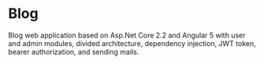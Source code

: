 # **Blog**

Blog web application based on Asp.Net Core 2.2 and Angular 5 with user and admin modules, divided architecture, dependency injection, JWT token, bearer authorization, and sending mails.